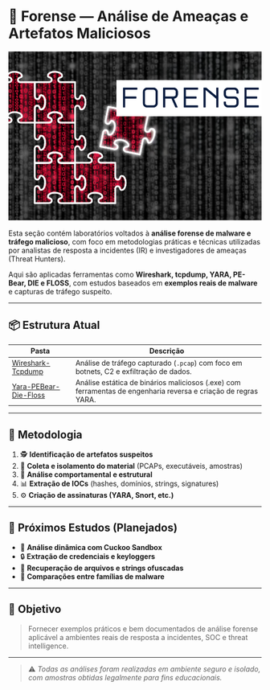 # 🧬 Forense — Análise de Ameaças e Artefatos Maliciosos

<p align="center">
  <img src="../../assets/forense.png" alt="Capa do Laboratório de Cibersegurança" width="800"/>
</p>

Esta seção contém laboratórios voltados à **análise forense de malware e tráfego malicioso**, com foco em metodologias práticas e técnicas utilizadas por analistas de resposta a incidentes (IR) e investigadores de ameaças (Threat Hunters).

Aqui são aplicadas ferramentas como **Wireshark, tcpdump, YARA, PE-Bear, DIE e FLOSS**, com estudos baseados em **exemplos reais de malware** e capturas de tráfego suspeito.

---

## 📦 Estrutura Atual

| Pasta                                  | Descrição                                                                                                      |
|----------------------------------------|----------------------------------------------------------------------------------------------------------------|
| [Wireshark-Tcpdump](Wireshark-Tcpdump/README.md)                    | Análise de tráfego capturado (`.pcap`) com foco em botnets, C2 e exfiltração de dados.                         |
| [Yara-PEBear-Die-Floss](Yara-PEBear-Die-Floss/README.md)                | Análise estática de binários maliciosos (.exe) com ferramentas de engenharia reversa e criação de regras YARA. |

---

## 🧩 Metodologia

1. 🕵️ **Identificação de artefatos suspeitos**
2. 🔬 **Coleta e isolamento do material** (PCAPs, executáveis, amostras)
3. 📖 **Análise comportamental e estrutural**
4. 📊 **Extração de IOCs** (hashes, domínios, strings, signatures)
5. ⚙️ **Criação de assinaturas (YARA, Snort, etc.)**

---

## 🚧 Próximos Estudos (Planejados)

- 🧠 **Análise dinâmica com Cuckoo Sandbox**
- 🔒 **Extração de credenciais e keyloggers**
- 📁 **Recuperação de arquivos e strings ofuscadas**
- 🧪 **Comparações entre famílias de malware**

---

## 🎯 Objetivo

> Fornecer exemplos práticos e bem documentados de análise forense aplicável a ambientes reais de resposta a incidentes, SOC e threat intelligence.

---

> ⚠️ *Todas as análises foram realizadas em ambiente seguro e isolado, com amostras obtidas legalmente para fins educacionais.*
